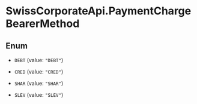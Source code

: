 # SwissCorporateApi.PaymentChargeBearerMethod

## Enum


* `DEBT` (value: `"DEBT"`)

* `CRED` (value: `"CRED"`)

* `SHAR` (value: `"SHAR"`)

* `SLEV` (value: `"SLEV"`)



